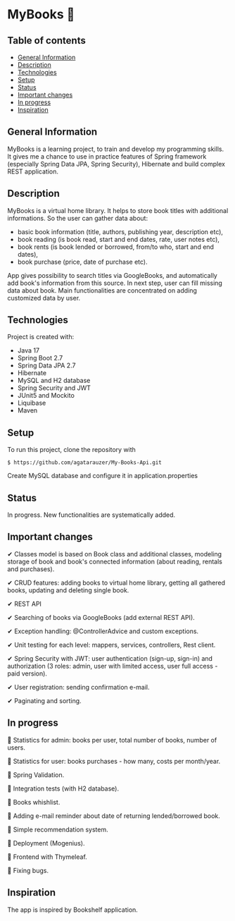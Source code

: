 # MyBooks :book:


## Table of contents
* [General Information](#general-information)
* [Description](#description)
* [Technologies](#technologies)
* [Setup](#setup)
* [Status](#status)
* [Important changes](#important-changes)
* [In progress](#in-progress)
* [Inspiration](#inspiration)


## General Information
MyBooks is a learning project, to train and develop my programming skills.
It gives me a chance to use in practice features of Spring framework (especially Spring Data JPA, Spring Security), Hibernate and build complex REST application.

## Description
MyBooks is a virtual home library. It helps to store book titles with additional informations. 
So the user can gather data about:
- basic book information (title, authors, publishing year, description etc),
- book reading (is book read, start and end dates, rate, user notes etc),
- book rents (is book lended or borrowed, from/to who, start and end dates),
- book purchase (price, date of purchase etc).

App gives possibility to search titles via GoogleBooks, and automatically add book's information from this source. 
In next step, user can fill missing data about book. Main functionalities are concentrated on adding customized data by user.

## Technologies
Project is created with:
- Java 17
- Spring Boot 2.7
- Spring Data JPA 2.7 
- Hibernate
- MySQL and H2 database
- Spring Security and JWT
- JUnit5 and Mockito
- Liquibase
- Maven


## Setup
To run this project, clone the repository with
```
$ https://github.com/agatarauzer/My-Books-Api.git
```
Create MySQL database and configure it in application.properties

## Status
In progress. New functionalities are systematically added.

## Important changes 
✔ Classes model is based on Book class and additional classes, modeling storage of book and book's connected information 
(about reading, rentals and purchases).

✔ CRUD features: adding books to virtual home library, getting all gathered books, updating and deleting single book.

✔ REST API

✔ Searching of books via GoogleBooks (add external REST API).

✔ Exception handling: @ControllerAdvice and custom exceptions.

✔ Unit testing for each level: mappers, services, controllers, Rest client.

✔ Spring Security with JWT: user authentication (sign-up, sign-in) and authorization (3 roles: admin, user with limited access, user full access - paid version).

✔ User registration: sending confirmation e-mail.

✔ Paginating and sorting.


## In progress
🔖 Statistics for admin: books per user, total number of books, number of users.

🔖 Statistics for user: books purchases - how many, costs per month/year. 

🔖 Spring Validation.

🔖 Integration tests (with H2 database).

🔖 Books whishlist.

🔖 Adding e-mail reminder about date of returning lended/borrowed book.

🔖 Simple recommendation system.

🔖 Deployment (Mogenius).

🔖 Frontend with Thymeleaf.

🔖 Fixing bugs.

## Inspiration
The app is inspired by Bookshelf application.


